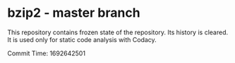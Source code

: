 # bzip2 - master branch

This repository contains frozen state of the repository.
Its history is cleared. It is used only for static code
analysis with Codacy.

Commit Time: 1692642501